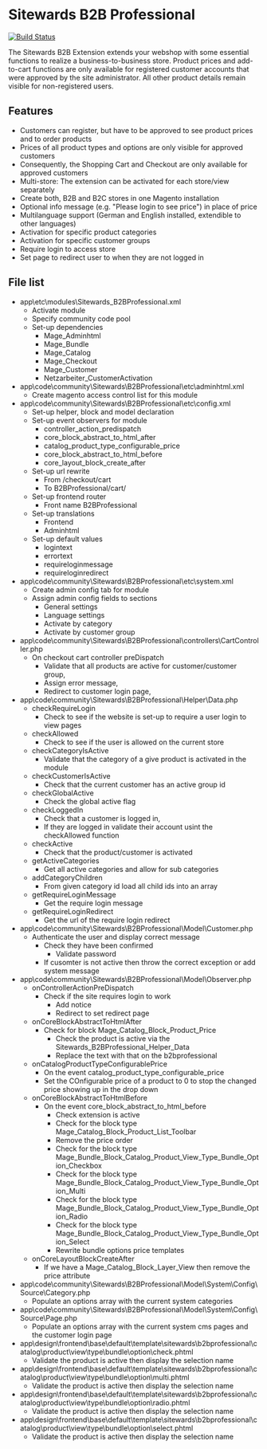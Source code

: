 Sitewards B2B Professional
==========================

[![Build Status](https://travis-ci.org/sitewards/B2BProfessional.png?branch=master)](https://travis-ci.org/sitewards/B2BProfessional)

The Sitewards B2B Extension extends your webshop with some essential functions to realize a business-to-business store. Product prices and add-to-cart functions are only available for registered customer accounts that were approved by the site administrator. All other product details remain visible for non-registered users.

Features
------------------
* Customers can register, but have to be approved to see product prices and to order products
* Prices of all product types and options are only visible for approved customers
* Consequently, the Shopping Cart and Checkout are only available for approved customers
* Multi-store: The extension can be activated for each store/view separately
* Create both, B2B and B2C stores in one Magento installation
* Optional info message (e.g. "Please login to see price") in place of price
* Multilanguage support (German and English installed, extendible to other languages)
* Activation for specific product categories
* Activation for specific customer groups
* Require login to access store
* Set page to redirect user to when they are not logged in

File list
------------------
* app\etc\modules\Sitewards_B2BProfessional.xml
	* Activate module
	* Specify community code pool
	* Set-up dependencies
		* Mage_Adminhtml
		* Mage_Bundle
		* Mage_Catalog
		* Mage_Checkout
		* Mage_Customer
		* Netzarbeiter_CustomerActivation
* app\code\community\Sitewards\B2BProfessional\etc\adminhtml.xml
	* Create magento access control list for this module
* app\code\community\Sitewards\B2BProfessional\etc\config.xml
	* Set-up helper, block and model declaration
	* Set-up event observers for module
		* controller_action_predispatch
		* core_block_abstract_to_html_after
		* catalog_product_type_configurable_price
		* core_block_abstract_to_html_before
		* core_layout_block_create_after
	* Set-up url rewrite
		* From /checkout/cart
		* To B2BProfessional/cart/
	* Set-up frontend router
		* Front name B2BProfessional
	* Set-up translations
		* Frontend
		* Adminhtml
	* Set-up default values
		* logintext
		* errortext
		* requireloginmessage
		* requireloginredirect
* app\code\community\Sitewards\B2BProfessional\etc\system.xml
	* Create admin config tab for module
	* Assign admin config fields to sections
		* General settings
		* Language settings
		* Activate by category
		* Activate by customer group
* app\code\community\Sitewards\B2BProfessional\controllers\CartController.php
	* On checkout cart controller preDispatch
		* Validate that all products are active for customer/customer group,
		* Assign error message,
		* Redirect to customer login page,
* app\code\community\Sitewards\B2BProfessional\Helper\Data.php
	* checkRequireLogin
		* Check to see if the website is set-up to require a user login to view pages
	* checkAllowed
		* Check to see if the user is allowed on the current store
	* checkCategoryIsActive
		* Validate that the category of a give product is activated in the module
	* checkCustomerIsActive
		* Check that the current customer has an active group id
	* checkGlobalActive
		* Check the global active flag
	* checkLoggedIn
		* Check that a customer is logged in,
		* If they are logged in validate their account usint the checkAllowed function
	* checkActive
		* Check that the product/customer is activated
	* getActiveCategories
		* Get all active categories and allow for sub categories
	* addCategoryChildren
		* From given category id load all child ids into an array
	* getRequireLoginMessage
		* Get the require login message
	* getRequireLoginRedirect
		* Get the url of the require login redirect
* app\code\community\Sitewards\B2BProfessional\Model\Customer.php
	* Authenticate the user and display correct message
		* Check they have been confirmed
			* Validate password
		* If cusomter is not active then throw the correct exception or add system message
* app\code\community\Sitewards\B2BProfessional\Model\Observer.php
	* onControllerActionPreDispatch
		* Check if the site requires login to work
			* Add notice
			* Redirect to set redirect page
	* onCoreBlockAbstractToHtmlAfter
		* Check for block Mage_Catalog_Block_Product_Price
			* Check the product is active via the Sitewards_B2BProfessional_Helper_Data
			* Replace the text with that on the b2bprofessional
	* onCatalogProductTypeConfigurablePrice
		* On the event catalog_product_type_configurable_price
		* Set the COnfigurable price of a product to 0 to stop the changed price showing up in the drop down
	* onCoreBlockAbstractToHtmlBefore
		* On the event core_block_abstract_to_html_before
			* Check extension is active
			* Check for the block type Mage_Catalog_Block_Product_List_Toolbar
			* Remove the price order
			* Check for the block type Mage_Bundle_Block_Catalog_Product_View_Type_Bundle_Option_Checkbox
			* Check for the block type Mage_Bundle_Block_Catalog_Product_View_Type_Bundle_Option_Multi
			* Check for the block type Mage_Bundle_Block_Catalog_Product_View_Type_Bundle_Option_Radio
			* Check for the block type Mage_Bundle_Block_Catalog_Product_View_Type_Bundle_Option_Select
			* Rewrite bundle options price templates
	* onCoreLayoutBlockCreateAfter
		* If we have a Mage_Catalog_Block_Layer_View then remove the price attribute
* app\code\community\Sitewards\B2BProfessional\Model\System\Config\Source\Category.php
	* Populate an options array with the current system categories
* app\code\community\Sitewards\B2BProfessional\Model\System\Config\Source\Page.php
	* Populate an options array with the current system cms pages and the customer login page
* app\design\frontend\base\default\template\sitewards\b2bprofessional\catalog\product\view\type\bundle\option\check.phtml
	* Validate the product is active then display the selection name
* app\design\frontend\base\default\template\sitewards\b2bprofessional\catalog\product\view\type\bundle\option\multi.phtml
	* Validate the product is active then display the selection name
* app\design\frontend\base\default\template\sitewards\b2bprofessional\catalog\product\view\type\bundle\option\radio.phtml
	* Validate the product is active then display the selection name
* app\design\frontend\base\default\template\sitewards\b2bprofessional\catalog\product\view\type\bundle\option\select.phtml
	* Validate the product is active then display the selection name